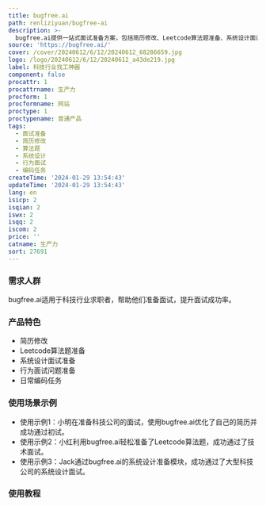 ```yaml
---
title: bugfree.ai
path: renliziyuan/bugfree-ai
description: >-
  bugfree.ai提供一站式面试准备方案，包括简历修改、Leetcode算法题准备、系统设计面试准备、行为面试问题准备以及日常的编码任务。用户可以优化简历模版与格式、纠正语法和语义表达、完善技术栈关键字，得到Leetcode算法题的详细解释和系统设计思维导图，以及清晰的BQ问题表达等。该产品定位于科技行业求职者，旨在帮助用户轻松准备面试，提升面试成功率。
source: 'https://bugfree.ai/'
cover: /cover/20240612/6/12/20240612_68286659.jpg
logo: /logo/20240612/6/12/20240612_a43de219.jpg
label: 科技行业找工神器
component: false
procattr: 1
procattrname: 生产力
procform: 1
procformname: 网站
proctype: 1
proctypename: 普通产品
tags:
  - 面试准备
  - 简历修改
  - 算法题
  - 系统设计
  - 行为面试
  - 编码任务
createTime: '2024-01-29 13:54:43'
updateTime: '2024-01-29 13:54:43'
lang: en
isicp: 2
isqian: 2
iswx: 2
isqq: 2
iscom: 2
price: ''
catname: 生产力
sort: 27691
---
```




### 需求人群
bugfree.ai适用于科技行业求职者，帮助他们准备面试，提升面试成功率。

### 产品特色
- 简历修改
- Leetcode算法题准备
- 系统设计面试准备
- 行为面试问题准备
- 日常编码任务

### 使用场景示例
- 使用示例1：小明在准备科技公司的面试，使用bugfree.ai优化了自己的简历并成功通过初试。
- 使用示例2：小红利用bugfree.ai轻松准备了Leetcode算法题，成功通过了技术面试。
- 使用示例3：Jack通过bugfree.ai的系统设计准备模块，成功通过了大型科技公司的系统设计面试。

### 使用教程


  
